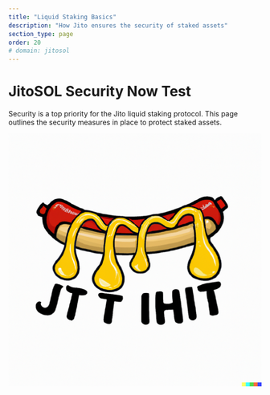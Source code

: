 ```yaml
---
title: "Liquid Staking Basics"
description: "How Jito ensures the security of staked assets"
section_type: page
order: 20
# domain: jitosol
---
```


# JitoSOL Security Now Test

Security is a top priority for the Jito liquid staking protocol. This page outlines the security measures in place to protect staked assets.

![JitoSOL Overview](shared/images/1.png)
